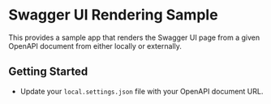 # Swagger UI Rendering Sample #

This provides a sample app that renders the Swagger UI page from a given OpenAPI document from either locally or externally.


## Getting Started ##

* Update your `local.settings.json` file with your OpenAPI document URL.
